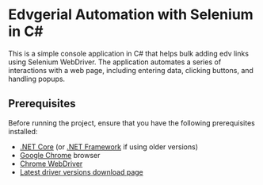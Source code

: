 # Edvgerial Automation with Selenium in C#

This is a simple console application in C# that helps bulk adding edv links using Selenium WebDriver. The application automates a series of interactions with a web page, including entering data, clicking buttons, and handling popups.

## Prerequisites

Before running the project, ensure that you have the following prerequisites installed:

- [.NET Core](https://dotnet.microsoft.com/download/dotnet) (or [.NET Framework](https://dotnet.microsoft.com/download/dotnet-framework) if using older versions)
- [Google Chrome](https://www.google.com/chrome/) browser
- [Chrome WebDriver](https://sites.google.com/chromium.org/driver/)
- [Latest driver versions download page](https://googlechromelabs.github.io/chrome-for-testing/#stable)
